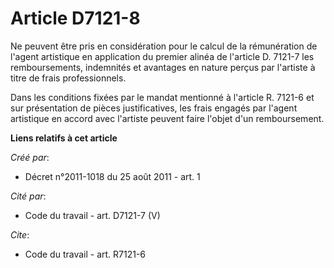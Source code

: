 # Article D7121-8

Ne peuvent être pris en considération pour le calcul de la rémunération de l'agent artistique en application du premier
alinéa de l'article D. 7121-7 les remboursements, indemnités et avantages en nature perçus par l'artiste à titre de frais
professionnels. 

Dans les conditions fixées par le mandat mentionné à l'article R. 7121-6 et sur présentation de pièces justificatives, les
frais engagés par l'agent artistique en accord avec l'artiste peuvent faire l'objet d'un remboursement.

**Liens relatifs à cet article**

_Créé par_:

  - Décret n°2011-1018 du 25 août 2011 - art. 1

_Cité par_:

  - Code du travail - art. D7121-7 (V)

_Cite_:

  - Code du travail - art. R7121-6
